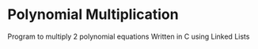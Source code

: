 # Polynomial Multiplication
Program to multiply 2 polynomial equations
Written in C using Linked Lists
